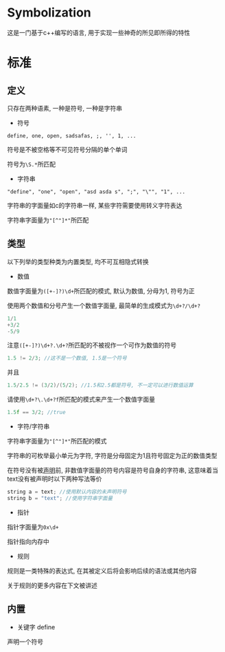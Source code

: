 # Symbolization
这是一门基于c++编写的语言, 用于实现一些神奇的所见即所得的特性

# 标准

## 定义

只存在两种语素, 一种是符号, 一种是字符串

- 符号

```text
define, one, open, sadsafas, ;, '', 1, ...
```
符号是不被空格等不可见符号分隔的单个单词

符号为`\S.*`所匹配

- 字符串

```text
"define", "one", "open", "asd asda s", ";", "\"", "1", ...
```
字符串的字面量如c的字符串一样, 某些字符需要使用转义字符表达

字符串字面量为`"[^"]*"`所匹配

## 类型

以下列举的类型种类为内置类型, 均不可互相隐式转换

- 数值

数值字面量为`([+-]?)\d+`所匹配的模式, 默认为数值, 分母为1, 符号为正

使用两个数值和分号产生一个数值字面量, 最简单的生成模式为`\d+?/\d+?`
```cpp
1/1
+3/2
-5/9
```
注意`([+-]?)\d+?.\d+?`所匹配的不被视作一个可作为数值的符号
```cpp
1.5 != 2/3; //这不是一个数值, 1.5是一个符号
```
并且
```cpp
1.5/2.5 != (3/2)/(5/2); //1.5和2.5都是符号, 不一定可以进行数值运算
```
请使用`\d+?\.\d+?f`所匹配的模式来产生一个数值字面量
```cpp
1.5f == 3/2; //true
```

- 字符/字符串

字符串字面量为`"[^"]*"`所匹配的模式

字符串的可枚举最小单元为字符, 字符是分母固定为1且符号固定为正的数值类型

在符号没有被[声明](#__build_in_define)前, 非数值字面量的符号内容是符号自身的字符串, 这意味着当text没有被声明时以下两种写法等价
```cpp
string a = text; //使用默认内容的未声明符号
string b = "text"; //使用字符串字面量
```

- 指针

指针字面量为`0x\d+`

指针指向内存中

- 规则

规则是一类特殊的表达式, 在其被定义后将会影响后续的语法或其他内容

关于规则的更多内容在下文被讲述

## 内置

<a id="__build_in_define"></a>
- 关键字 define

声明一个符号